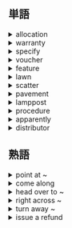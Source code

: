 ## 単語
<details><summary>allocation</summary><div>
割り当てる
</div></details>

<details><summary>warranty</summary><div>
保証
</div></details>

<details><summary>specify</summary><div>
～を述べる
</div></details>

<details><summary>voucher</summary><div>
保証人、券、領収書
</div></details>

<details><summary>feature</summary><div>
<V>～を呼び物とする
</div></details>

<details><summary>lawn</summary><div>
芝生
</div></details>

<details><summary>scatter</summary><div>
まき散らす
</div></details>

<details><summary>pavement</summary><div>
歩道
</div></details>

<details><summary>lamppost</summary><div>
街灯
</div></details>

<details><summary>procedure</summary><div>
手順
</div></details>

<details><summary>apparently</summary><div>
どうやら
</div></details>

<details><summary>distributor</summary><div>
販売代理店
</div></details>

## 熟語
<details><summary>point at ~</summary><div>
～を指す
</div></details>

<details><summary>come along</summary><div>
（計画などが）進む
</div></details>

<details><summary>head over to ~</summary><div>
～へ向かう
</div></details>

<details><summary>right across ~</summary><div>
～の真向かい
</div></details>

<details><summary>turn away ~</summary><div>
～を受け入れない
</div></details>

<details><summary>issue a refund</summary><div>
返金する
</div></details>

